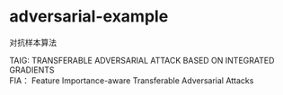 # adversarial-example
对抗样本算法

TAIG: TRANSFERABLE ADVERSARIAL ATTACK BASED ON INTEGRATED GRADIENTS <br>
FIA： Feature Importance-aware Transferable Adversarial Attacks
